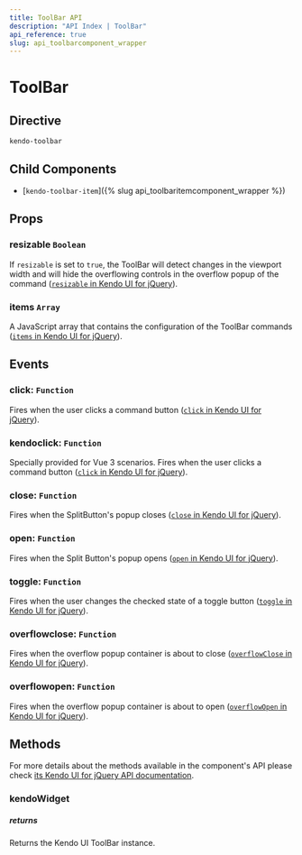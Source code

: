 ```yaml
---
title: ToolBar API
description: "API Index | ToolBar"
api_reference: true
slug: api_toolbarcomponent_wrapper
---
```


# ToolBar

## Directive

`kendo-toolbar`

## Child Components

* [`kendo-toolbar-item`]({% slug api_toolbaritemcomponent_wrapper %})

## Props

### resizable `Boolean`

If `resizable` is set to `true`, the ToolBar will detect changes in the viewport width and will hide the overflowing controls in the overflow popup of the command ([`resizable` in Kendo UI for jQuery](https://docs.telerik.com/kendo-ui/api/javascript/ui/toolbar/configuration/resizable)).

### items `Array`

A JavaScript array that contains the configuration of the ToolBar commands ([`items` in Kendo UI for jQuery](https://docs.telerik.com/kendo-ui/api/javascript/ui/toolbar/configuration/items)).

## Events

### click: `Function`

Fires when the user clicks a command button ([`click` in Kendo UI for jQuery](https://docs.telerik.com/kendo-ui/api/javascript/ui/toolbar/events/click)).

### kendoclick: `Function`

Specially provided for Vue 3 scenarios. Fires when the user clicks a command button ([`click` in Kendo UI for jQuery](https://docs.telerik.com/kendo-ui/api/javascript/ui/toolbar/events/click)).

### close: `Function`

Fires when the SplitButton's popup closes ([`close` in Kendo UI for jQuery](https://docs.telerik.com/kendo-ui/api/javascript/ui/toolbar/events/close)).

### open: `Function`

Fires when the Split Button's popup opens ([`open` in Kendo UI for jQuery](https://docs.telerik.com/kendo-ui/api/javascript/ui/toolbar/events/open)).

### toggle: `Function`

Fires when the user changes the checked state of a toggle button ([`toggle` in Kendo UI for jQuery](https://docs.telerik.com/kendo-ui/api/javascript/ui/toolbar/events/toggle)).

### overflowclose: `Function`

Fires when the overflow popup container is about to close ([`overflowClose` in Kendo UI for jQuery](https://docs.telerik.com/kendo-ui/api/javascript/ui/toolbar/events/overflowclose)).

### overflowopen: `Function`

Fires when the overflow popup container is about to open ([`overflowOpen` in Kendo UI for jQuery](https://docs.telerik.com/kendo-ui/api/javascript/ui/toolbar/events/overflowopen)).

## Methods

For more details about the methods available in the component's API please check [its Kendo UI for jQuery API documentation](https://docs.telerik.com/kendo-ui/api/javascript/ui/toolbar#methods). 

### kendoWidget

##### returns

Returns the Kendo UI ToolBar instance.
